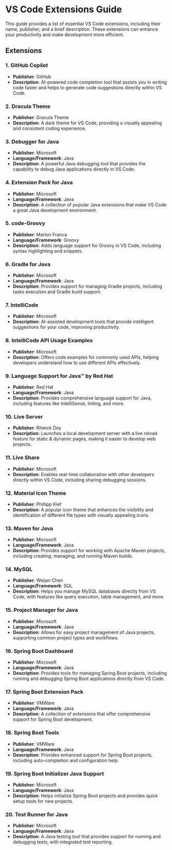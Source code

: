 # VS Code Extensions Guide

This guide provides a list of essential VS Code extensions, including their name, publisher, and a brief description. These extensions can enhance your productivity and make development more efficient.

## Extensions

### 1. GitHub Copilot
- **Publisher**: GitHub
- **Description**: AI-powered code completion tool that assists you in writing code faster and helps to generate code suggestions directly within VS Code.

### 2. Dracula Theme
- **Publisher**: Dracula Theme
- **Description**: A dark theme for VS Code, providing a visually appealing and consistent coding experience.

### 3. Debugger for Java
- **Publisher**: Microsoft
- **Language/Framework**: Java
- **Description**: A powerful Java debugging tool that provides the capability to debug Java applications directly in VS Code.

### 4. Extension Pack for Java
- **Publisher**: Microsoft
- **Language/Framework**: Java
- **Description**: A collection of popular Java extensions that make VS Code a great Java development environment.

### 5. code-Groovy
- **Publisher**: Marlon Franca
- **Language/Framework**: Groovy
- **Description**: Adds language support for Groovy in VS Code, including syntax highlighting and snippets.

### 6. Gradle for Java
- **Publisher**: Microsoft
- **Language/Framework**: Java
- **Description**: Provides support for managing Gradle projects, including tasks execution and Gradle build support.

### 7. IntelliCode
- **Publisher**: Microsoft
- **Description**: AI-assisted development tools that provide intelligent suggestions for your code, improving productivity.

### 8. IntelliCode API Usage Examples
- **Publisher**: Microsoft
- **Description**: Offers code examples for commonly used APIs, helping developers understand how to use different APIs effectively.

### 9. Language Support for Java™ by Red Hat
- **Publisher**: Red Hat
- **Language/Framework**: Java
- **Description**: Provides comprehensive language support for Java, including features like IntelliSense, linting, and more.

### 10. Live Server
- **Publisher**: Ritwick Dey
- **Description**: Launches a local development server with a live reload feature for static & dynamic pages, making it easier to develop web projects.

### 11. Live Share
- **Publisher**: Microsoft
- **Description**: Enables real-time collaboration with other developers directly within VS Code, including sharing debugging sessions.

### 12. Material Icon Theme
- **Publisher**: Phillipp Kief
- **Description**: A popular icon theme that enhances the visibility and identification of different file types with visually appealing icons.

### 13. Maven for Java
- **Publisher**: Microsoft
- **Language/Framework**: Java
- **Description**: Provides support for working with Apache Maven projects, including creating, managing, and running Maven builds.

### 14. MySQL
- **Publisher**: Weijan Chen
- **Language/Framework**: SQL
- **Description**: Helps you manage MySQL databases directly from VS Code, with features like query execution, table management, and more.

### 15. Project Manager for Java
- **Publisher**: Microsoft
- **Language/Framework**: Java
- **Description**: Allows for easy project management of Java projects, supporting common project types and workflows.

### 16. Spring Boot Dashboard
- **Publisher**: Microsoft
- **Language/Framework**: Java
- **Description**: Provides tools for managing Spring Boot projects, including running and debugging Spring Boot applications directly from VS Code.

### 17. Spring Boot Extension Pack
- **Publisher**: VMWare
- **Language/Framework**: Java
- **Description**: A collection of extensions that offer comprehensive support for Spring Boot development.

### 18. Spring Boot Tools
- **Publisher**: VMWare
- **Language/Framework**: Java
- **Description**: Provides enhanced support for Spring Boot projects, including auto-completion and configuration help.

### 19. Spring Boot Initializer Java Support
- **Publisher**: Microsoft
- **Language/Framework**: Java
- **Description**: Helps initialize Spring Boot projects and provides quick setup tools for new projects.

### 20. Test Runner for Java
- **Publisher**: Microsoft
- **Language/Framework**: Java
- **Description**: A Java testing tool that provides support for running and debugging tests, with integrated test reporting.

